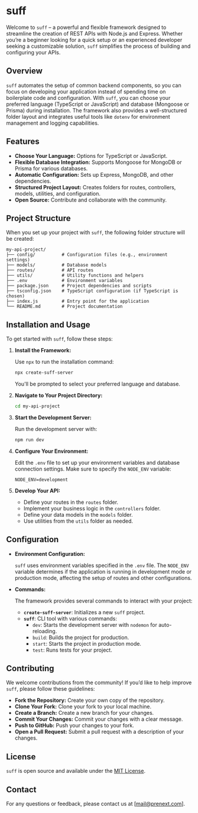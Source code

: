# suff

Welcome to `suff` – a powerful and flexible framework designed to streamline the creation of REST APIs with Node.js and Express. Whether you’re a beginner looking for a quick setup or an experienced developer seeking a customizable solution, `suff` simplifies the process of building and configuring your APIs.

## Overview

`suff` automates the setup of common backend components, so you can focus on developing your application instead of spending time on boilerplate code and configuration. With `suff`, you can choose your preferred language (TypeScript or JavaScript) and database (Mongoose or Prisma) during installation. The framework also provides a well-structured folder layout and integrates useful tools like `dotenv` for environment management and logging capabilities.

## Features

- **Choose Your Language:** Options for TypeScript or JavaScript.
- **Flexible Database Integration:** Supports Mongoose for MongoDB or Prisma for various databases.
- **Automatic Configuration:** Sets up Express, MongoDB, and other dependencies.
- **Structured Project Layout:** Creates folders for routes, controllers, models, utilities, and configuration.
- **Open Source:** Contribute and collaborate with the community.

## Project Structure

When you set up your project with `suff`, the following folder structure will be created:

```
my-api-project/
├── config/          # Configuration files (e.g., environment settings)
├── models/          # Database models
├── routes/          # API routes
├── utils/           # Utility functions and helpers
├── .env             # Environment variables
├── package.json     # Project dependencies and scripts
├── tsconfig.json    # TypeScript configuration (if TypeScript is chosen)
├── index.js         # Entry point for the application
└── README.md        # Project documentation
```

## Installation and Usage

To get started with `suff`, follow these steps:

1. **Install the Framework:**

   Use `npx` to run the installation command:

   ```bash
   npx create-suff-server
   ```

   You'll be prompted to select your preferred language and database.

2. **Navigate to Your Project Directory:**

   ```bash
   cd my-api-project
   ```

3. **Start the Development Server:**

   Run the development server with:

   ```bash
   npm run dev
   ```

4. **Configure Your Environment:**

   Edit the `.env` file to set up your environment variables and database connection settings. Make sure to specify the `NODE_ENV` variable:

   ```env
   NODE_ENV=development
   ```

5. **Develop Your API:**

   - Define your routes in the `routes` folder.
   - Implement your business logic in the `controllers` folder.
   - Define your data models in the `models` folder.
   - Use utilities from the `utils` folder as needed.

## Configuration

- **Environment Configuration:**
  
  `suff` uses environment variables specified in the `.env` file. The `NODE_ENV` variable determines if the application is running in development mode or production mode, affecting the setup of routes and other configurations.

- **Commands:**

  The framework provides several commands to interact with your project:
  
  - **`create-suff-server`**: Initializes a new `suff` project.
  - **`suff`**: CLI tool with various commands:
    - `dev`: Starts the development server with `nodemon` for auto-reloading.
    - `build`: Builds the project for production.
    - `start`: Starts the project in production mode.
    - `test`: Runs tests for your project.

## Contributing

We welcome contributions from the community! If you’d like to help improve `suff`, please follow these guidelines:

- **Fork the Repository:** Create your own copy of the repository.
- **Clone Your Fork:** Clone your fork to your local machine.
- **Create a Branch:** Create a new branch for your changes.
- **Commit Your Changes:** Commit your changes with a clear message.
- **Push to GitHub:** Push your changes to your fork.
- **Open a Pull Request:** Submit a pull request with a description of your changes.

## License

`suff` is open source and available under the [MIT License](LICENSE).

## Contact

For any questions or feedback, please contact us at [mail@prenext.com].